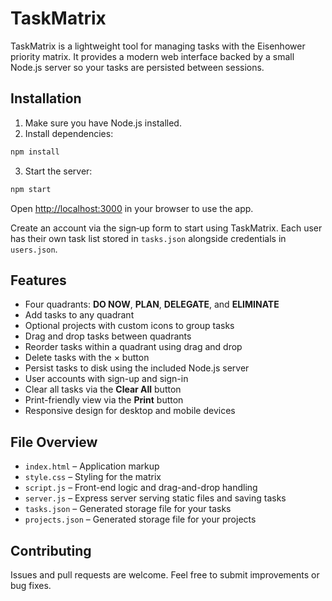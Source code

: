 # TaskMatrix

TaskMatrix is a lightweight tool for managing tasks with the Eisenhower priority matrix. It provides a modern web interface backed by a small Node.js server so your tasks are persisted between sessions.

## Installation

1. Make sure you have Node.js installed.
2. Install dependencies:

```bash
npm install
```

3. Start the server:

```bash
npm start
```

Open <http://localhost:3000> in your browser to use the app.

Create an account via the sign‑up form to start using TaskMatrix. Each user has their own task list stored in `tasks.json` alongside credentials in `users.json`.

## Features

- Four quadrants: **DO NOW**, **PLAN**, **DELEGATE**, and **ELIMINATE**
- Add tasks to any quadrant
- Optional projects with custom icons to group tasks
- Drag and drop tasks between quadrants
- Reorder tasks within a quadrant using drag and drop
- Delete tasks with the × button
- Persist tasks to disk using the included Node.js server
- User accounts with sign-up and sign-in
- Clear all tasks via the **Clear All** button
- Print-friendly view via the **Print** button
- Responsive design for desktop and mobile devices

## File Overview

- `index.html` – Application markup
- `style.css` – Styling for the matrix
- `script.js` – Front-end logic and drag-and-drop handling
- `server.js` – Express server serving static files and saving tasks
- `tasks.json` – Generated storage file for your tasks
- `projects.json` – Generated storage file for your projects

## Contributing

Issues and pull requests are welcome. Feel free to submit improvements or bug fixes.
